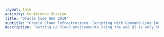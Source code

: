 ```yaml
---
layout: talk
activity: Conference Session
title: "Oracle Code One 2019"
subtitle: "Oracle Cloud Infrastructure: Scripting with Command-Line Interface for DBAs"
description: 'Setting up cloud environments using the web UI is only the second-best option. The method of choice is scripting. HashiCorps’ Terraform has become the lingua franca for defining large setups, but it appears to be a bit unwieldy for small changes. Oracle provides the Oracle Cloud Infrastructure command-line interface as open source on GitHub, which is ideal for those small changes. This session introduces you to scripting with the Oracle Cloud Infrastructure command-line interface. It walks through the process of setting it up. A quick orientation is followed by a deep dive into the command-line and JSON parameters. The presentation concludes with tips and tricks as well as common caveats and how to avoid them. The presentation contains a live demo. All Demos are available for download.'
---
```

